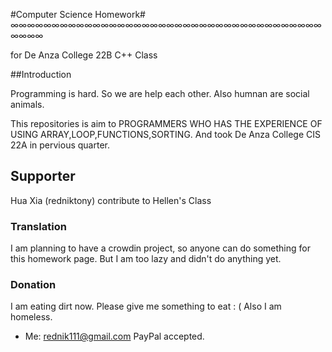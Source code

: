 #Computer Science Homework#
∞∞∞∞∞∞∞∞∞∞∞∞∞∞∞∞∞∞∞∞∞∞∞∞∞∞∞∞∞∞∞∞∞∞∞∞∞∞∞∞∞∞


for De Anza College 22B C++ Class

##Introduction

Programming is hard. So we are help each other.
Also humnan are social animals.

This repositories is aim to PROGRAMMERS WHO HAS THE EXPERIENCE OF USING ARRAY,LOOP,FUNCTIONS,SORTING.
And took De Anza College CIS 22A in pervious quarter.

## Supporter ##

Hua Xia (redniktony) contribute to Hellen's Class

### Translation ###

I am planning to have a crowdin project, so anyone can do something for this homework page. But I am too lazy and didn't do anything yet.

### Donation ###

I am eating dirt now. Please give me something to eat : ( Also I am homeless.

* Me: [rednik111@gmail.com](https://paypal.me/rednik)
PayPal accepted.
